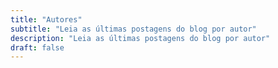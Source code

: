 ```yaml
---
title: "Autores"
subtitle: "Leia as últimas postagens do blog por autor"
description: "Leia as últimas postagens do blog por autor"
draft: false
---
```


